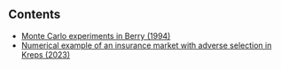 ## Contents

- [Monte Carlo experiments in Berry (1994)](https://nbviewer.org/github/fajardoramz/notes/blob/main/berry-1994-MC.ipynb)
- [Numerical example of an insurance market with adverse selection in Kreps (2023)](https://nbviewer.org/github/fajardoramz/notes/blob/main/kreps-as-toy-model.ipynb)
